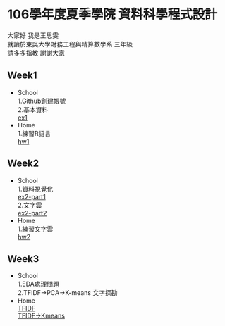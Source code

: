# 106學年度夏季學院 資料科學程式設計  
大家好 我是王思雯  
    就讀於東吳大學財務工程與精算數學系 三年級    
    請多多指教 謝謝大家  
## Week1
* School  
        1.Github創建帳號  
        2.基本資料  
[ex1](https://abcxzew.github.io/Example/week1/ex1.html)  
* Home  
        1.練習R語言   
[hw1](https://abcxzew.github.io/Example/week1/hw1.html) 

## Week2  
* School  
        1.資料視覺化      
[ex2-part1](https://abcxzew.github.io/Example/week2/ex2.html)        
        2.文字雲    
[ex2-part2](https://abcxzew.github.io/Example/week2/ex2-part2.html)    
* Home  
        1.練習文字雲   
[hw2](https://abcxzew.github.io/Example/week2/hw2/hw2.html)         

## Week3    
* School    
        1.EDA處理問題    
        2.TFIDF->PCA->K-means 文字探勘
* Home        
[TFIDF](https://abcxzew.github.io/Example/week3/TFIDF.html)    
[TFIDF->Kmeans](https://abcxzew.github.io/Example/week3/tfidf到kmeans.html)    